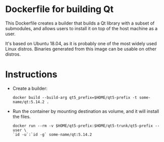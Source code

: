 # Dockerfile for building Qt
This Dockerfile creates a builder that builds a Qt library with a subset of
submodules, and allows users to install it on top of the host machine as a user.

It's based on Ubuntu 18.04, as it is probably one of the most widely used Linux
distros. Binaries generated from this image can be usable on other distros.

# Instructions
* Create a builder:

      docker build --build-arg qt5_prefix=$HOME/qt5-prefix -t some-name/qt:5.14.2 .

* Run the container by mounting destination as volume, and it will install the
files.

      docker run --rm -v $HOME/qt5-prefix:$HOME/qt5-trunk/qt5-prefix --user \
      `id -u`:`id -g` some-name/qt:5.14.2
